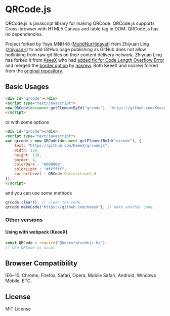 # QRCode.js
QRCode.js is javascript library for making QRCode. QRCode.js supports Cross-browser with HTML5 Canvas and table tag in DOM.
QRCode.js has no dependencies.

Project forked by Yaya MNH48 ([MuhdNurHidayat](https://github.com/MuhdNurHidayat/qrcodejs)) from Zhiyuan Ling ([zhiyuan-l](https://github.com/zhiyuan-l/qrcodejs)) to add GitHub page publishing as GitHub does not allow hotlinking from raw git files on their content delivery network. Zhiyuan Ling has forked it from [KeeeX](https://github.com/KeeeX/qrcodejs) who had [added fix for Code Length Overflow Error](https://github.com/davidshimjs/qrcodejs/pull/109) and merged the [border option](https://github.com/davidshimjs/qrcodejs/pull/54) by [nosrevi](https://github.com/nosrevi/qrcodejs/tree/border). Both KeeeX and nosrevi forked from the [original repository](https://github.com/davidshimjs/qrcodejs).

## Basic Usages
```html
<div id="qrcode"></div>
<script type="text/javascript">
new QRCode(document.getElementById("qrcode"), "https://github.com/KeeeX/qrcodejs");
</script>
```

or with some options

```html
<div id="qrcode"></div>
<script type="text/javascript">
var qrcode = new QRCode(document.getElementById("qrcode"), {
	text: "https://github.com/KeeeX/qrcodejs",
	width: 128,
	height: 128,
	border: 4,
	colorDark : "#000000",
	colorLight : "#ffffff",
	correctLevel : QRCode.CorrectLevel.H
});
</script>
```

and you can use some methods

```javascript
qrcode.clear(); // clear the code.
qrcode.makeCode("https://github.com/KeeeX"); // make another code.
```

### Other versions

#### Using with webpack (KeeeX)

```javascript
const QRCode = require("@keeex/qrcodejs-kx");
// Use QRCode as usual
```

## Browser Compatibility
IE6~10, Chrome, Firefox, Safari, Opera, Mobile Safari, Android, Windows Mobile, ETC.

## License
MIT License